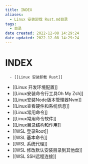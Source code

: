 ```yaml
---
title: INDEX
aliases:
  - Linux 安装卸载 Rust.md目录
tags:
  - 目录
date created: 2022-12-08 14:29:24
date updated: 2022-12-08 14:29:24
---
```


# INDEX

      - [[Linux 安装卸载 Rust]]
- [[Linux 开发环境配置]]
- [[Linux安装命令行工具Oh My Zsh]]
- [[Linux安装Node版本管理器Nvm]]
- [[Linux查看硬件和系统信息]]
- [[Linux常用命令]]
- [[Linux常用命令软件]]
- [[Linux目录结构和作用]]
- [[WSL  登录Root]]
- [[WSL 基本命令]]
- [[WSL 系统代理]]
- [[WSL 修改默认安装目录到其他盘]]
- [[WSL SSH远程连接]]
